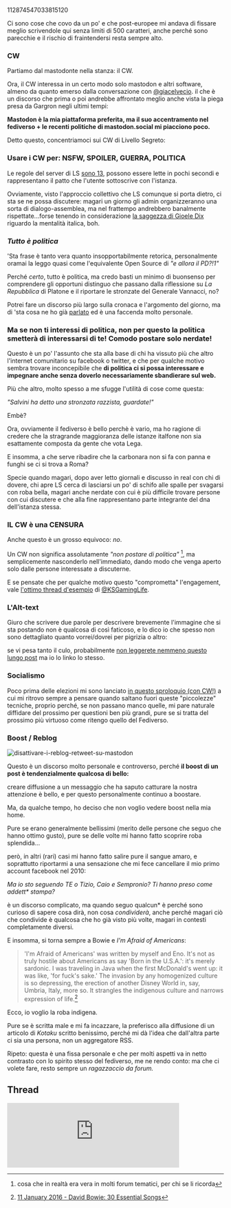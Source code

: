 112874547033815120

Ci sono cose che covo da un po' e che post-europee mi andava di fissare meglio scrivendole qui senza limiti di 500 caratteri, anche perché sono parecchie e il rischio di fraintendersi resta sempre alto.

### CW

Partiamo dal mastodonte nella stanza: il CW.

Ora, il CW interessa in un certo modo solo mastodon e altri software, almeno da quanto emerso dalla conversazione con [@giacelvecio](https://diversispiritus.net.br/channel/giacelvecio). il che è un discorso che prima o poi andrebbe affrontato meglio anche vista la piega presa da Gargron negli ultimi tempi: 

**Mastodon è la mia piattaforma preferita, ma il suo accentramento nel fediverso + le recenti politiche di mastodon.social mi piacciono poco.**

Detto questo, concentriamoci sui CW di Livello Segreto:

### Usare i CW per: NSFW, SPOILER, GUERRA, POLITICA

Le regole del server di LS [sono 13](https://livellosegreto.it/about), possono essere lette in pochi secondi e rappresentano il patto che l'utente sottoscrive con l'istanza.

Ovviamente, visto l'approccio collettivo che LS comunque si porta dietro, ci sta se ne possa discutere: magari un giorno gli admin organizzeranno una sorta di dialogo-assemblea, ma nel frattempo andrebbero banalmente rispettate...forse tenendo in considerazione [la saggezza di Gioele Dix](https://www.youtube.com/watch?app=desktop&v=8xuAw0_6qwE) riguardo la mentalità italica, boh.

### _Tutto è politica_ 

'Sta frase è tanto vera quanto insopportabilmente retorica, personalmente oramai la leggo quasi come l'equivalente Open Source di _"e allora il PD?!1"_

Perché _certo_, tutto è politica, ma credo basti un minimo di buonsenso per comprendere gli opportuni distinguo che passano dalla riflessione su _La Repubblica_ di Platone e il riportare le stronzate del Generale Vannacci, no?

Potrei fare un discorso più largo sulla cronaca e l'argomento del giorno, ma di 'sta cosa ne ho già [parlato](https://www.andreacorinti.com/posts/ita/mastodon-migrazione-2/) ed è una faccenda molto personale. 

### Ma se non ti interessi di politica, non per questo la politica smetterà di interessarsi di te! Comodo postare solo nerdate!

Questo è un po' l'assunto che sta alla base di chi ha vissuto più che altro l'internet comunitario su facebook o twitter, e che per qualche motivo sembra trovare inconcepibile che **di politica ci si possa interessare e impegnare anche senza doverlo necessariamente sbandierare sul web.**

Più che altro, molto spesso a me sfugge l'utilità di cose come questa: 

_"Salvini ha detto una stronzata razzista, guardate!"_

Embè? 

Ora, ovviamente il fediverso è bello perchè è vario, ma ho ragione di credere che la stragrande maggioranza delle istanze italfone non sia esattamente composta da gente che vota Lega. 

E insomma, a che serve ribadire che la carbonara non si fa con panna e funghi se ci si trova a Roma? 

Specie quando magari, dopo aver letto giornali e discusso in real con chi di dovere, chi apre LS cerca di lasciarsi un po' di schifo alle spalle per svagarsi con roba bella, magari anche nerdate con cui è più difficile trovare persone con cui discutere e che alla fine rappresentano parte integrante del dna dell'istanza stessa. 

### IL CW è una CENSURA

Anche questo è un grosso equivoco: _no_. 

Un CW non significa assolutamente _"non postare di politica"_ [^forum], ma semplicemente nasconderlo nell'immediato, dando modo che venga aperto solo dalle persone interessate a discuterne.

E se pensate che per qualche motivo questo "comprometta" l'engagement, vale [l'ottimo thread d'esempio](https://livellosegreto.it/@KSGamingLife/112576071996662818) di [@KSGamingLife](https://livellosegreto.it/@KSGamingLife).

[^forum]: cosa che in realtà era vera in molti forum tematici, per chi se li ricorda

### L'Alt-text 

Giuro che scrivere due parole per descrivere brevemente l'immagine che si sta postando non è qualcosa di così faticoso, e lo dico io che spesso non sono dettagliato quanto vorrei/dovrei per pigrizia o altro: 

se vi pesa tanto il culo, probabilmente [non leggerete nemmeno questo lungo post](https://www.kwbell.eu/mastonotes/alt-text-for-mastodon-images/) ma io lo linko lo stesso. 

### Socialismo

Poco prima delle elezioni mi sono lanciato [in questo sproloquio (con CW!)](https://livellosegreto.it/@xabacadabra/112513442988209443) a cui mi ritrovo sempre a pensare quando saltano fuori queste "piccolezze" tecniche, proprio perché, se non passano manco quelle, mi pare naturale diffidare del prossimo per questioni ben più grandi, pure se si tratta del prossimo più virtuoso come ritengo quello del Fediverso.

### Boost / Reblog

![disattivare-i-reblog-retweet-su-mastodon](/img/reblog.jpg)

Questo è un discorso molto personale e controverso, perché **il boost di un post è tendenzialmente qualcosa di bello:**

creare diffusione a un messaggio che ha saputo catturare la nostra attenzione è bello, e per questo personalmente continuo a boostare.

Ma, da qualche tempo, ho deciso che non voglio vedere boost nella mia home.

Pure se erano generalmente bellissimi (merito delle persone che seguo che hanno ottimo gusto), pure se delle volte mi hanno fatto scoprire roba splendida...

però, in altri (rari) casi mi hanno fatto salire pure il sangue amaro, e soprattutto riportarmi a una sensazione che mi fece cancellare il mio primo account facebook nel 2010: 

_Ma io sto seguendo TE o Tizio, Caio e Sempronio? Ti hanno preso come addett* stampa?_ 

è un discorso complicato, ma quando seguo qualcun* è perché sono curioso di sapere cosa dirà, non cosa _condividerà_, anche perché magari ciò che condivide è qualcosa che ho già visto più volte, magari in contesti completamente diversi.

E insomma, si torna sempre a Bowie e _I'm Afraid of Americans_: 

>'I'm Afraid of Americans' was written by myself and Eno. It's not as truly hostile about Americans as say 'Born in the U.S.A.': it's merely sardonic. I was traveling in Java when the first McDonald's went up: it was like, 'for fuck's sake.' The invasion by any homogenized culture is so depressing, the erection of another Disney World in, say, Umbria, Italy, more so. It strangles the indigenous culture and narrows expression of life.[^DavidBowie]

[^DavidBowie]: [11 January 2016 - David Bowie: 30 Essential Songs](https://web.archive.org/web/20210411024605/https://www.rollingstone.com/music/music-lists/david-bowie-best-songs-33438/im-afraid-of-americans-1997-3-151698/)

Ecco, io voglio la roba indigena. 

Pure se è scritta male e mi fa incazzare, la preferisco alla diffusione di un articolo di _Kotaku_ scritto benissimo, perché mi dà l'idea che dall'altra parte ci sia una persona, non un aggregatore RSS. 

Ripeto: questa è una fissa personale e che per molti aspetti va in netto contrasto con lo spirito stesso del fediverso, me ne rendo conto: ma che ci volete fare, resto sempre un _ragazzaccio da forum._

## Thread 

<iframe src="https://livellosegreto.it/@xabacadabra/112604439352342748/embed" class="mastodon-embed" style="max-width: 100%; border: 0" width="400" allowfullscreen="allowfullscreen"></iframe><script src="https://livellosegreto.it/embed.js" async="async"></script>

<mastodon-comments host="livellosegreto.it" user="xabacadabra" tootId="112604439352342748"></mastodon-comments>